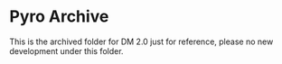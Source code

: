 # Pyro Archive

This is the archived folder for DM 2.0 just for reference, please no new development under this folder. 
